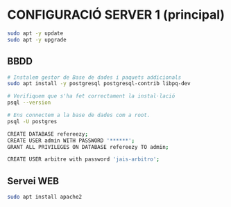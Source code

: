 # CONFIGURACIÓ SERVER 1 (principal)

```bash
sudo apt -y update
sudo apt -y upgrade
```

## BBDD

```bash
# Instalem gestor de Base de dades i paquets addicionals
sudo apt install -y postgresql postgresql-contrib libpq-dev

# Verifiquem que s'ha fet correctament la instal·lació
psql --version

# Ens connectem a la base de dades com a root.
psql -U postgres

CREATE DATABASE refereezy;
CREATE USER admin WITH PASSWORD '******';
GRANT ALL PRIVILEGES ON DATABASE refereezy TO admin;

CREATE USER arbitre with password 'jais-arbitro';
```

## Servei WEB

```bash
sudo apt install apache2
```

